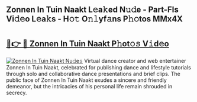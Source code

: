 ## Zonnen In Tuin Naakt L𝚎a𝚔ed N𝚞𝚍e - Part-FIs Vi𝚍𝚎o L𝚎a𝚔s - H𝚘𝚝 O𝚗𝚕yf𝚊ns P𝚑𝚘tos MMx4X

# <h2><a href="http://kfahbc.oniu.top/?m=Zonnen+In+Tuin+Naakt">🔗👉 🔴 Zonnen In Tuin Naakt P𝚑ot𝚘𝚜 V𝚒d𝚎o</a></h2>

[![Zonnen In Tuin Naakt Nu𝚍e𝚜](https://i.imgur.com/0qMVB7G.gif)](http://kfahbc.oniu.top/?m=Zonnen+In+Tuin+Naakt)
Virtual dance creator and web entertainer Zonnen In Tuin Naakt, celebrated for publishing dance and lifestyle tutorials through solo and collaborative dance presentations and brief clips. The public face of Zonnen In Tuin Naakt exudes a sincere and friendly demeanor, but the intricacies of his personal life remain shrouded in secrecy.  
